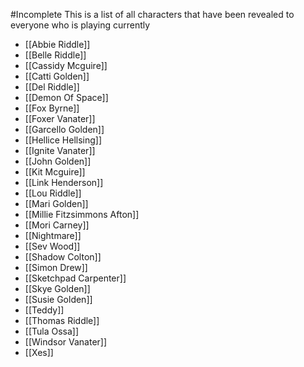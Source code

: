 #Incomplete
This is a list of all characters that have been revealed to everyone who is playing currently

- [[Abbie Riddle]]
- [[Belle Riddle]]
- [[Cassidy Mcguire]]
- [[Catti Golden]]
- [[Del Riddle]]
- [[Demon Of Space]]
- [[Fox Byrne]]
- [[Foxer Vanater]]
- [[Garcello Golden]]
- [[Hellice Hellsing]] 
- [[Ignite Vanater]]
- [[John Golden]]
- [[Kit Mcguire]]
- [[Link Henderson]]
- [[Lou Riddle]]
- [[Mari Golden]]
- [[Millie Fitzsimmons Afton]]
- [[Mori Carney]]
- [[Nightmare]]
- [[Sev Wood]]  
- [[Shadow Colton]]
- [[Simon Drew]]
- [[Sketchpad Carpenter]]
- [[Skye Golden]]
- [[Susie Golden]]
- [[Teddy]]
- [[Thomas Riddle]]
- [[Tula Ossa]]
- [[Windsor Vanater]]
- [[Xes]]


